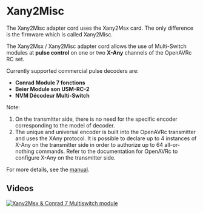 # Xany2Misc

The Xany2Misc adapter cord uses the Xany2Msx card.
The only difference is the firmware which is called Xany2Misc.

The Xany2Msx / Xany2Misc adapter cord allows the use of Multi-Switch modules at
**pulse control** on one or two **X-Any** channels of the OpenAVRc RC set. 

Currently supported commercial pulse decoders are:  
* **Conrad Module 7 fonctions**
* **Beier Module son USM-RC-2**
* **NVM Décodeur Multi-Switch**

Note: 
1. On the transmitter side, there is no need for the specific encoder corresponding to the model of
decoder.
2. The unique and universal encoder is built into the OpenAVRc transmitter and uses the XAny protocol.
It is possible to declare up to 4 instances of X-Any on the transmitter side in order to authorize up to 64 all-or-nothing commands.
Refer to the documentation for OpenAVRc to configure X-Any on the transmitter side.

For more details, see the [manual](https://github.com/Ingwie/OpenAVRc_Hw/blob/V3/Xany2Msx/Xany2Msx_Manuel_Utilisateur.pdf).

## Videos

[![Xany2Msx & Conrad 7 Multiswitch module](https://img.youtube.com/vi/QR7gnT5Co_U/0.jpg)](https://www.youtube.com/watch?v=QR7gnT5Co_U "Xany2Msx & Conrad 7") 





